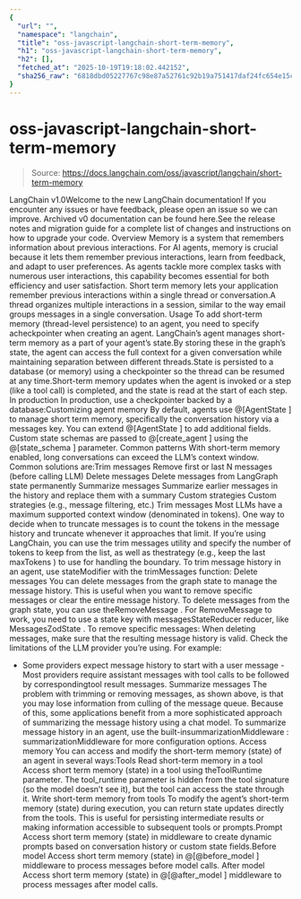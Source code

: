 ```yaml
---
{
  "url": "",
  "namespace": "langchain",
  "title": "oss-javascript-langchain-short-term-memory",
  "h1": "oss-javascript-langchain-short-term-memory",
  "h2": [],
  "fetched_at": "2025-10-19T19:18:02.442152",
  "sha256_raw": "6818dbd05227767c98e87a52761c92b19a751417daf24fc654e15c038684ae49"
}
---
```


# oss-javascript-langchain-short-term-memory

> Source: https://docs.langchain.com/oss/javascript/langchain/short-term-memory

LangChain v1.0Welcome to the new LangChain documentation! If you encounter any issues or have feedback, please open an issue so we can improve. Archived v0 documentation can be found here.See the release notes and migration guide for a complete list of changes and instructions on how to upgrade your code.
Overview
Memory is a system that remembers information about previous interactions. For AI agents, memory is crucial because it lets them remember previous interactions, learn from feedback, and adapt to user preferences. As agents tackle more complex tasks with numerous user interactions, this capability becomes essential for both efficiency and user satisfaction. Short term memory lets your application remember previous interactions within a single thread or conversation.A thread organizes multiple interactions in a session, similar to the way email groups messages in a single conversation.
Usage
To add short-term memory (thread-level persistence) to an agent, you need to specify acheckpointer
when creating an agent.
LangChain’s agent manages short-term memory as a part of your agent’s state.By storing these in the graph’s state, the agent can access the full context for a given conversation while maintaining separation between different threads.State is persisted to a database (or memory) using a checkpointer so the thread can be resumed at any time.Short-term memory updates when the agent is invoked or a step (like a tool call) is completed, and the state is read at the start of each step.
In production
In production, use a checkpointer backed by a database:Customizing agent memory
By default, agents use @[AgentState
] to manage short term memory, specifically the conversation history via a messages
key.
You can extend @[AgentState
] to add additional fields. Custom state schemas are passed to @[create_agent
] using the @[state_schema
] parameter.
Common patterns
With short-term memory enabled, long conversations can exceed the LLM’s context window. Common solutions are:Trim messages
Remove first or last N messages (before calling LLM)
Delete messages
Delete messages from LangGraph state permanently
Summarize messages
Summarize earlier messages in the history and replace them with a summary
Custom strategies
Custom strategies (e.g., message filtering, etc.)
Trim messages
Most LLMs have a maximum supported context window (denominated in tokens). One way to decide when to truncate messages is to count the tokens in the message history and truncate whenever it approaches that limit. If you’re using LangChain, you can use the trim messages utility and specify the number of tokens to keep from the list, as well as thestrategy
(e.g., keep the last maxTokens
) to use for handling the boundary.
To trim message history in an agent, use stateModifier
with the trimMessages
function:
Delete messages
You can delete messages from the graph state to manage the message history. This is useful when you want to remove specific messages or clear the entire message history. To delete messages from the graph state, you can use theRemoveMessage
. For RemoveMessage
to work, you need to use a state key with messagesStateReducer
reducer, like MessagesZodState
.
To remove specific messages:
When deleting messages, make sure that the resulting message history is valid. Check the limitations of the LLM provider you’re using. For example:
- Some providers expect message history to start with a
user
message - Most providers require
assistant
messages with tool calls to be followed by correspondingtool
result messages.
Summarize messages
The problem with trimming or removing messages, as shown above, is that you may lose information from culling of the message queue. Because of this, some applications benefit from a more sophisticated approach of summarizing the message history using a chat model. To summarize message history in an agent, use the built-insummarizationMiddleware
:
summarizationMiddleware
for more configuration options.
Access memory
You can access and modify the short-term memory (state) of an agent in several ways:Tools
Read short-term memory in a tool
Access short term memory (state) in a tool using theToolRuntime
parameter.
The tool_runtime
parameter is hidden from the tool signature (so the model doesn’t see it), but the tool can access the state through it.
Write short-term memory from tools
To modify the agent’s short-term memory (state) during execution, you can return state updates directly from the tools. This is useful for persisting intermediate results or making information accessible to subsequent tools or prompts.Prompt
Access short term memory (state) in middleware to create dynamic prompts based on conversation history or custom state fields.Before model
Access short term memory (state) in @[@before_model
] middleware to process messages before model calls.
After model
Access short term memory (state) in @[@after_model
] middleware to process messages after model calls.
